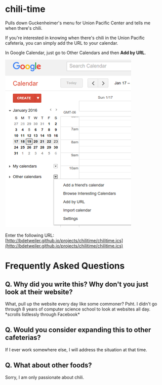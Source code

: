 # chili-time
Pulls down Guckenheimer's menu for Union Pacific Center and tells me when there's chili.

If you're interested in knowing when there's chili in the Union Pacific cafeteria, you can simply add the URL to your calendar.

In Google Calendar, just go to Other Calendars and then **Add by URL**.

![Google Calendar - Add Calendar by URL](https://github.com/bdetweiler/chili-time/blob/master/googlecalendar.png "Google Calendar - Add Calendar by URL")

Enter the following URL: [http://bdetweiler.github.io/projects/chilitime/chilitime.ics](http://bdetweiler.github.io/projects/chilitime/chilitime.ics)


# Frequently Asked Questions

## Q. Why did you write this? Why don't you just look at their website?
What, pull up the website every day like some commoner? Psht. I didn't go through 8 years of computer science school to look at websites all day. \*scrolls listlessly through Facebook\*

## Q. Would you consider expanding this to other cafeterias?
If I ever work somewhere else, I will address the situation at that time.

## Q. What about other foods?
Sorry, I am only passionate about chili.

